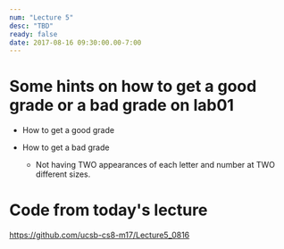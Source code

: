 ```yaml
---
num: "Lecture 5"
desc: "TBD"
ready: false
date: 2017-08-16 09:30:00.00-7:00
---
```


# Some hints on how to get a good grade or a bad grade on lab01

* How to get a good grade

* How to get a bad grade

   * Not having TWO appearances of each letter and number at TWO different sizes.

# Code from today's lecture

<https://github.com/ucsb-cs8-m17/Lecture5_0816>
